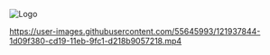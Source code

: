![Logo](https://user-images.githubusercontent.com/55645993/121937909-2e530000-cd19-11eb-8fbb-f95eed41f73f.png)


https://user-images.githubusercontent.com/55645993/121937844-1d09f380-cd19-11eb-9fc1-d218b9057218.mp4

